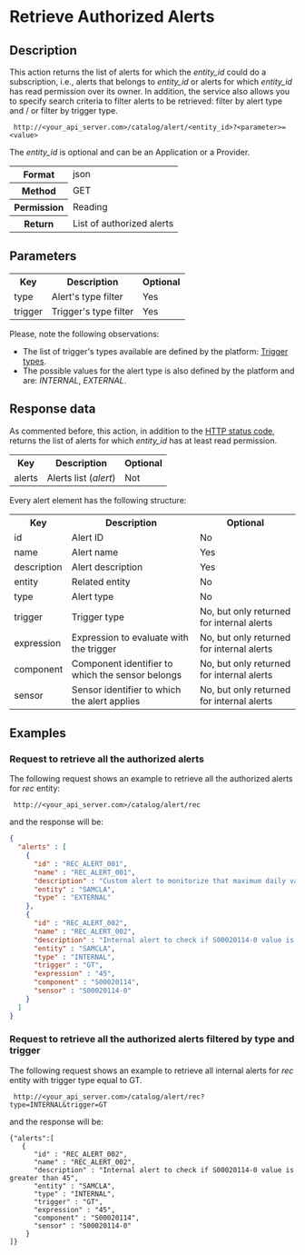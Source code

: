 Retrieve Authorized Alerts
==========================

## Description

This action returns the list of alerts for which the <em>entity_id</em> could do a subscription, i.e., alerts that belongs to <em>entity_id</em> or alerts for which <em>entity_id</em> has read permission over its owner. 
In addition, the service also allows you to specify search criteria to filter alerts to be retrieved: filter by alert type and / or filter by trigger type.

```
 http://<your_api_server.com>/catalog/alert/<entity_id>?<parameter>=<value>
```

The <em>entity_id</em> is optional and can be an Application or a Provider. 

<table>
	<tbody>
		<tr>
			<th>Format</th>
			<td>json</td>
		</tr>
		<tr>
			<th>Method</th>
			<td>GET</td>
		</tr>
		<tr>
			<th>Permission</th>
			<td>Reading</td>
		</tr>
		<tr>
			<th>Return</th>
			<td>List of authorized alerts</td>
		</tr>
	</tbody>
</table>

## Parameters

<table>
	<tbody>
		<tr>
			<th>Key</th>
			<th>Description</th>
			<th>Optional</th>
		</tr>
		<tr>
			<td>type</td>
			<td>Alert's type filter</td>
			<td>Yes</td>
		</tr>
		<tr>
			<td>trigger</td>
			<td>Trigger's type filter</td>
			<td>Yes</td>
		</tr>
	</tbody>
</table>

Please, note the following observations:

* The list of trigger's types available are defined by the platform: [Trigger types](../alert/alert.html#InternalTriggerTypes).  
* The possible values ​​for the alert type is also defined by the platform and are: <em>INTERNAL</em>, <em>EXTERNAL</em>.

## Response data

As commented before, this action, in addition to the [HTTP status code](../../general_model.html#reply), returns the list of alerts for which <em>entity_id</em> has at least read permission.

<table>
	<tbody>
		<tr>
			<th>Key</th>
			<th>Description</th>
			<th>Optional</th>
		</tr>
		<tr>
			<td>alerts</td>
			<td>Alerts list (<em>alert</em>)</td>
			<td>Not</td>
		</tr>
	</tbody>
</table>

Every alert element has the following structure:

<table>
	<tbody>
		<tr>
			<th>Key</th>
			<th>Description</th>
			<th>Optional</th>
		</tr>
		<tr>
			<td>id</td>
			<td>Alert ID</td>
			<td>No</td>
		</tr>
		<tr>
			<td>name</td>
			<td>Alert name</td>
			<td>Yes</td>
		</tr>
		<tr>
			<td>description</td>
			<td>Alert description</td>
			<td>Yes</td>
		</tr>
		<tr>
			<td>entity</td>
			<td>Related entity</td>
			<td>No</td>
		</tr>
		<tr>
			<td>type</td>
			<td>Alert type</td>
			<td>No</td>
		</tr>
		<tr>
			<td>trigger</td>
			<td>Trigger type</td>
			<td>No, but only returned for internal alerts</td>
		</tr>
		<tr>
			<td>expression</td>
			<td>Expression to evaluate with the trigger</td>
			<td>No, but only returned for internal alerts</td>
		</tr>
		<tr>
			<td>component</td>
			<td>Component identifier to which the sensor belongs</td>
			<td>No, but only returned for internal alerts</td>
		</tr>
		<tr>
			<td>sensor</td>
			<td>Sensor identifier to which the alert applies</td>
			<td>No, but only returned for internal alerts</td>
		</tr>
	</tbody>
</table>


## Examples

### Request to retrieve all the authorized alerts

The following request shows an example to retrieve all the authorized alerts for <em>rec</em> entity:

```
 http://<your_api_server.com>/catalog/alert/rec
```

and the response will be:

```json
{
  "alerts" : [
    {
      "id" : "REC_ALERT_001",
      "name" : "REC_ALERT_001",
      "description" : "Custom alert to monitorize that maximum daily values for sensor REC_001 ranged from 60 and 80",
      "entity" : "SAMCLA",
      "type" : "EXTERNAL"
    },
    {
      "id" : "REC_ALERT_002",
      "name" : "REC_ALERT_002",
      "description" : "Internal alert to check if S00020114-0 value is greater than 45",
      "entity" : "SAMCLA",
      "type" : "INTERNAL",
      "trigger" : "GT",
      "expression" : "45",
      "component" : "S00020114",
      "sensor" : "S00020114-0"
    }
  ]
}
```

### Request to retrieve all the authorized alerts filtered by type and trigger

The following request shows an example to retrieve all internal alerts for <em>rec</em> entity with trigger type equal to GT.

```
 http://<your_api_server.com>/catalog/alert/rec?type=INTERNAL&trigger=GT
```

and the response will be:

```
{"alerts":[
   {
      "id" : "REC_ALERT_002",
      "name" : "REC_ALERT_002",
      "description" : "Internal alert to check if S00020114-0 value is greater than 45",
      "entity" : "SAMCLA",
      "type" : "INTERNAL",
      "trigger" : "GT",
      "expression" : "45",
      "component" : "S00020114",
      "sensor" : "S00020114-0"
    } 
]}
```
